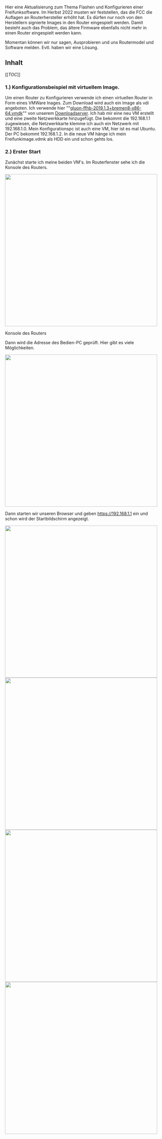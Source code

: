 Hier eine Aktualisierung zum Thema Flashen und Konfigurieren einer Freifunksoftware.
Im Herbst 2022 musten wir feststellen, das die FCC die Auflagen an Routerhersteller erhöht hat.
Es dürfen nur noch von den Herstellern signierte Images in den Router eingespielt werden.
Damit besteht auch das Problem, das ältere Firmware ebenfalls nicht mehr in einen Router eingespielt werden kann.

Momentan können wir nur sagen, Ausprobieren und uns Routermodel und Software melden. Evtl. haben wir eine Lösung.

## Inhalt

[[_TOC_]]

### 1.) Konfigurationsbeispiel mit virtuellem Image.
Um einen Router zu Konfigurieren verwende ich einen virtuellen Router in Form eines VMWare Inages. Zum Download wird auch ein Image als vdi angeboten. Ich verwende hier ""[gluon-ffhb-2019.1.3+bremen8-x86-64.vmdk](https://downloads.bremen.freifunk.net/firmware/stable/factory/gluon-ffhb-2019.1.3+bremen8-x86-64.vmdk)"" von unserem [Downloadserver](https://downloads.bremen.freifunk.net/firmware/).
Ich hab mir eine neu VM erstellt und eine zweite Netzwerkkarte hinzugefügt. Die bekommt die 192.168.1.1 zugewiesen, die Netzwerkkarte klemme ich auch ein Netzwerk mit 192.168.1.0. Mein Konfigurationspc ist auch eine VM, hier ist es mal Ubuntu. Der PC bekommt 192.168.1.2.
In die neue VM hänge ich mein Freifunkimage.vdmk als HDD ein und schon gehts los.

### 2.) Erster Start
Zunächst starte ich meine beiden VM's. Im Routerfenster sehe ich die Konsole des Routers.


<img src="https://cloud.ffhb.de/index.php/s/Tk7JoBLabGC4b4k/preview" width="500">

Konsole des Routers


Dann wird die Adresse des Bedien-PC geprüft. Hier gibt es viele Möglichkeiten.

<img src="https://cloud.ffhb.de/index.php/s/bZX3Q6yLXqd3fjs/preview" width="500">


Dann starten wir unseren Browser und geben https://192.168.1.1 ein und schon wird der Startbildschirm angezeigt.

<img src="https://cloud.ffhb.de/index.php/s/cimbERfB6ebcfs5/preview" width="500">


<img src=" /preview" width="500">
<img src=" /preview" width="500">
<img src=" /preview" width="500">